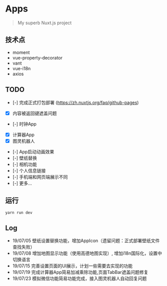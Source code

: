 # Apps

> My superb Nuxt.js project

## 技术点
* moment
* vue-property-decorator
* vant
* vue-i18n
* axios

## TODO
- [-] 完成正式打包部署 (https://zh.nuxtjs.org/faq/github-pages)
- [x] 内容被返回键遮盖问题
- [-] 时钟App
- [x] 计算器App
- [x] 图灵机器人
- [-] App启动动画效果
- [-] 壁纸替换
- [-] 相机功能
- [-] 个人信息链接
- [-] 手机端和网页端展示不同
- [-] 更多...

## 运行
```
yarn run dev
```

## Log
* 19/07/05
壁纸设置替换功能，增加AppIcon（遗留问题：正式部署壁纸文件查找失败）
* 19/07/08
增加地图显示功能（使用高德地图实现）, 增加i18n国际化，设置中切换语言
* 19/07/15
完善设置页面的UI展示，计划一些需要去实现的功能
* 19/07/19
完成计算器App简易加减乘除功能,页面TabBar遮盖问题修复
* 19/07/23
模拟微信功能简易功能完成，接入图灵机器人自动回复问题
